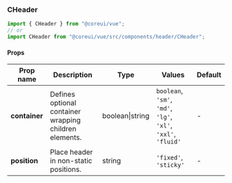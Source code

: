 ### CHeader

```jsx
import { CHeader } from "@coreui/vue";
// or
import CHeader from "@coreui/vue/src/components/header/CHeader";
```

#### Props

| Prop name     | Description                                            | Type            | Values                                                        | Default |
| ------------- | ------------------------------------------------------ | --------------- | ------------------------------------------------------------- | ------- |
| **container** | Defines optional container wrapping children elements. | boolean\|string | `boolean`, `'sm'`, `'md'`, `'lg'`, `'xl'`, `'xxl'`, `'fluid'` | -       |
| **position**  | Place header in non-static positions.                  | string          | `'fixed'`, `'sticky'`                                         | -       |
